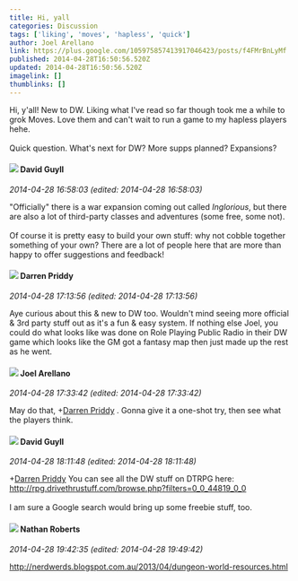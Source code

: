 ```yaml
---
title: Hi, yall
categories: Discussion
tags: ['liking', 'moves', 'hapless', 'quick']
author: Joel Arellano
link: https://plus.google.com/105975857413917046423/posts/f4FMrBnLyMf
published: 2014-04-28T16:50:56.520Z
updated: 2014-04-28T16:50:56.520Z
imagelink: []
thumblinks: []
---
```


Hi, y&#39;all! New to DW. Liking what I&#39;ve read so far though took me a while to grok Moves. Love them and can&#39;t wait to run a game to my hapless players hehe.<br /><br />Quick question. What&#39;s next for DW? More supps planned? Expansions?
<div id='comment z13fibx5ami3ijkr304cfrhyjsenvflhkmg0k'>
  <h4><img src='{{site.baseurl}}//images/avatars/117134143142507309944_photo.jpg'> David Guyll</h4>
      <p><cite>2014-04-28 16:58:03 (edited: 2014-04-28 16:58:03)</cite></p>
        <p>&quot;Officially&quot; there is a war expansion coming out called <i>Inglorious</i>, but there are also a lot of third-party classes and adventures (some free, some not).<br /><br />Of course it is pretty easy to build your own stuff: why not cobble together something of your own? There are a lot of people here that are more than happy to offer suggestions and feedback!</p>
</div>
        

<div id='comment z13fibx5ami3ijkr304cfrhyjsenvflhkmg0k'>
  <h4><img src='{{site.baseurl}}//images/avatars/105875318948666656289_photo.jpg'> Darren Priddy</h4>
      <p><cite>2014-04-28 17:13:56 (edited: 2014-04-28 17:13:56)</cite></p>
        <p>Aye curious about this &amp; new to DW too. Wouldn&#39;t mind seeing more official &amp; 3rd party stuff out as it&#39;s a fun &amp; easy system. If nothing else Joel, you could do what looks like was done on Role Playing Public Radio in their DW game which looks like the GM got a fantasy map then just made up the rest as he went.</p>
</div>
        

<div id='comment z13fibx5ami3ijkr304cfrhyjsenvflhkmg0k'>
  <h4><img src='{{site.baseurl}}//images/avatars/105975857413917046423_photo.jpg'> Joel Arellano</h4>
      <p><cite>2014-04-28 17:33:42 (edited: 2014-04-28 17:33:42)</cite></p>
        <p>May do that, <span class="proflinkWrapper"><span class="proflinkPrefix">+</span><a class="proflink" href="https://plus.google.com/105875318948666656289" oid="105875318948666656289">Darren Priddy</a></span> . Gonna give it a one-shot try, then see what the players think.</p>
</div>
        

<div id='comment z13fibx5ami3ijkr304cfrhyjsenvflhkmg0k'>
  <h4><img src='{{site.baseurl}}//images/avatars/117134143142507309944_photo.jpg'> David Guyll</h4>
      <p><cite>2014-04-28 18:11:48 (edited: 2014-04-28 18:11:48)</cite></p>
        <p><span class="proflinkWrapper"><span class="proflinkPrefix">+</span><a class="proflink" href="https://plus.google.com/105875318948666656289" oid="105875318948666656289">Darren Priddy</a></span> You can see all the DW stuff on DTRPG here:<br /><a href="http://rpg.drivethrustuff.com/browse.php?filters=0_0_44819_0_0" class="ot-anchor">http://rpg.drivethrustuff.com/browse.php?filters=0_0_44819_0_0</a><br /><br />I am sure a Google search would bring up some freebie stuff, too.</p>
</div>
        

<div id='comment z13fibx5ami3ijkr304cfrhyjsenvflhkmg0k'>
  <h4><img src='{{site.baseurl}}//images/avatars/117646243340764868749_photo.jpg'> Nathan Roberts</h4>
      <p><cite>2014-04-28 19:42:35 (edited: 2014-04-28 19:49:42)</cite></p>
        <p><a href="http://nerdwerds.blogspot.com.au/2013/04/dungeon-world-resources.html" class="ot-anchor">http://nerdwerds.blogspot.com.au/2013/04/dungeon-world-resources.html</a></p>
</div>
        